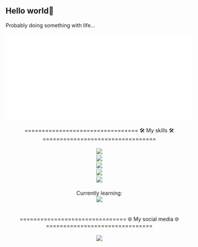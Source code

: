 ## Hello world👋

Probably doing something with life...

![Metrics](/metrics.classic.svg)

<div align="center">
    ================================= 🛠️ My skills 🛠️ =================================
    <br>
    <br>
    <div>
        <img src="https://skillicons.dev/icons?i=cs,unity" />
    </div>
    <div>
        <img src="https://skillicons.dev/icons?i=flutter,swift" />
    </div>
    <div>
        <img src="https://skillicons.dev/icons?i=html,css,vue,js" />
    </div>
    <div>
        <img src="https://skillicons.dev/icons?i=sqlite,firebase" />
    </div>
    <div>
        <img src="https://skillicons.dev/icons?i=py,java" />
    </div>
    <div>
        <br>
        </b>Currently learning:
        <br>
        <be>
        <img src="https://skillicons.dev/icons?i=docker,kubernetes,fastapi,cpp,react,rust,go,kotlin" />
    </div>
</div>
<br>
<br>

<div align="center">
    =============================== 🌐 My social media 🌐 ===============================
    <br>
    <br>
    <a href="https://www.linkedin.com/in/clif-ong-724467199">
        <img src="https://skillicons.dev/icons?i=linkedin" />
    </a>
    
    
    
</div>



<!--
**Clifong/Clifong** is a ✨ _special_ ✨ repository because its `README.md` (this file) appears on your GitHub profile.

Here are some ideas to get you started:

- 🔭 I’m currently working on ...
- 🌱 I’m currently learning ...
- 👯 I’m looking to collaborate on ...
- 🤔 I’m looking for help with ...
- 💬 Ask me about ...
- 📫 How to reach me: ...
- 😄 Pronouns: ...
- ⚡ Fun fact: ...
-->
